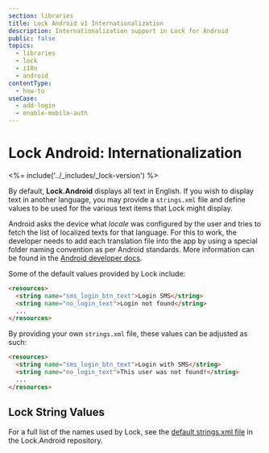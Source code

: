 ```yaml
---
section: libraries
title: Lock Android v1 Internationalization
description: Internationalization support in Lock for Android
public: false
topics:
  - libraries
  - lock
  - i18n
  - android
contentType:
  - how-to
useCase:
  - add-login
  - enable-mobile-auth
---
```

# Lock Android: Internationalization

<%= include('../_includes/_lock-version') %>

By default, **Lock.Android** displays all text in English. If you wish to display text in another language, you may provide a `strings.xml` file and define values to be used for the various text items that Lock might display.

Android asks the device what _locale_ was configured by the user and tries to fetch the list of localized texts for that language. For this to work, the developer needs to add each translation file into the app by using a special folder naming convention as per Android standards. More information can be found in the [Android developer docs](https://developer.android.com/training/basics/supporting-devices/languages.html).

Some of the default values provided by Lock include:

```html
<resources>
  <string name="sms_login_btn_text">Login SMS</string>
  <string name="no_login_text">Login not found</string>
  ...
</resources>
```

By providing your own `strings.xml` file, these values can be adjusted as such:

```html
<resources>
  <string name="sms_login_btn_text">Login with SMS</string>
  <string name="no_login_text">This user was not found!</string>
  ...
</resources>
```

## Lock String Values

For a full list of the names used by Lock, see the [default strings.xml file](https://github.com/auth0/Lock.Android/blob/v1/app/src/main/res/values/strings.xml) in the Lock.Android repository.
